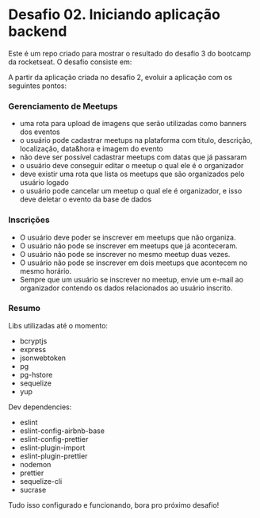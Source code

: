 # Desafio 02. Iniciando aplicação backend

Este é um repo criado para mostrar o resultado do desafio 3 do bootcamp da rocketseat. O desafio consiste em:

A partir da aplicação criada no desafio 2, evoluir a aplicação com os seguintes pontos:

### Gerenciamento de Meetups

- uma rota para upload de imagens que serão utilizadas como banners dos eventos
- o usuário pode cadastrar meetups na plataforma com titulo, descrição, localização, data&hora e imagem do evento
- não deve ser possível cadastrar meetups com datas que já passaram
- o usuário deve conseguir editar o meetup o qual ele é o organizador
- deve existir uma rota que lista os meetups que são organizados pelo usuário logado
- o usuário pode cancelar um meetup o qual ele é organizador, e isso deve deletar o evento da base de dados

### Inscrições

- O usuário deve poder se inscrever em meetups que não organiza.
- O usuário não pode se inscrever em meetups que já aconteceram.
- O usuário não pode se inscrever no mesmo meetup duas vezes.
- O usuário não pode se inscrever em dois meetups que acontecem no mesmo horário.
- Sempre que um usuário se inscrever no meetup, envie um e-mail ao organizador contendo os dados relacionados ao usuário inscrito.

### Resumo

Libs utilizadas até o momento:

- bcryptjs
- express
- jsonwebtoken
- pg
- pg-hstore
- sequelize
- yup

Dev dependencies:

- eslint
- eslint-config-airbnb-base
- eslint-config-prettier
- eslint-plugin-import
- eslint-plugin-prettier
- nodemon
- prettier
- sequelize-cli
- sucrase

Tudo isso configurado e funcionando, bora pro próximo desafio!
